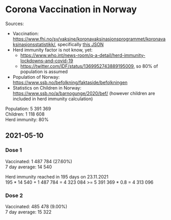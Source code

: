 # Corona Vaccination in Norway

Sources:

- Vaccination: <https://www.fhi.no/sv/vaksine/koronavaksinasjonsprogrammet/koronavaksinasjonsstatistikk/>, specifically [this JSON](https://www.fhi.no/api/chartdata/api/99119)
- Herd immunity factor is not know, yet:
  - <https://www.who.int/news-room/q-a-detail/herd-immunity-lockdowns-and-covid-19>
  - <https://twitter.com/IDF/status/1369952743889195009>, so 80% of population is assumed
- Population of Norway: <https://www.ssb.no/befolkning/faktaside/befolkningen>
- Statistics on Children in Norway: https://www.ssb.no/a/barnogunge/2020/bef/ (however children are included in herd immunity calculation)

Population: 5 391 369  
Children: 1 118 608  
Herd immunity: 80%  

## 2021-05-10

### Dose 1

Vaccinated: 1 487 784 (27.60%)  
7 day average: 14 540

Herd immunity reached in 195 days on 23.11.2021  
195 * 14 540 + 1 487 784 = 4 323 084 >= 5 391 369 * 0.8 = 4 313 096

### Dose 2

Vaccinated: 485 478 (9.00%)  
7 day average: 15 322

